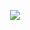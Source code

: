 <p align='center'>
    <p align='center'>
        <p align='center'>
            <img src="https://i.gifer.com/EkM0.gif">
        </p>
    </p>
</p>

